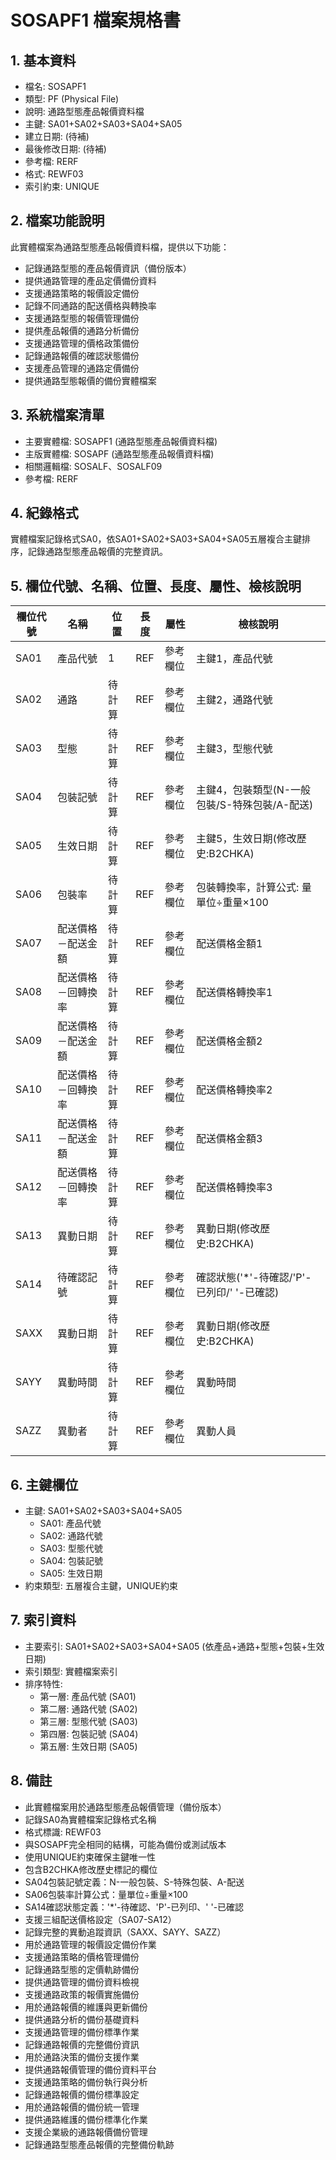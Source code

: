 # SOSAPF1 檔案規格書

## 1. 基本資料
- 檔名: SOSAPF1
- 類型: PF (Physical File)
- 說明: 通路型態產品報價資料檔
- 主鍵: SA01+SA02+SA03+SA04+SA05
- 建立日期: (待補)
- 最後修改日期: (待補)
- 參考檔: RERF
- 格式: REWF03
- 索引約束: UNIQUE

## 2. 檔案功能說明
此實體檔案為通路型態產品報價資料檔，提供以下功能：
- 記錄通路型態的產品報價資訊（備份版本）
- 提供通路管理的產品定價備份資料
- 支援通路策略的報價設定備份
- 記錄不同通路的配送價格與轉換率
- 支援通路型態的報價管理備份
- 提供產品報價的通路分析備份
- 支援通路管理的價格政策備份
- 記錄通路報價的確認狀態備份
- 支援產品管理的通路定價備份
- 提供通路型態報價的備份實體檔案

## 3. 系統檔案清單
- 主要實體檔: SOSAPF1 (通路型態產品報價資料檔)
- 主版實體檔: SOSAPF (通路型態產品報價資料檔)
- 相關邏輯檔: SOSALF、SOSALF09
- 參考檔: RERF

## 4. 紀錄格式
實體檔案記錄格式SA0，依SA01+SA02+SA03+SA04+SA05五層複合主鍵排序，記錄通路型態產品報價的完整資訊。

## 5. 欄位代號、名稱、位置、長度、屬性、檢核說明
| 欄位代號 | 名稱 | 位置 | 長度 | 屬性 | 檢核說明 |
|----------|------|------|------|------|----------|
| SA01 | 產品代號 | 1 | REF | 參考欄位 | 主鍵1，產品代號 |
| SA02 | 通路 | 待計算 | REF | 參考欄位 | 主鍵2，通路代號 |
| SA03 | 型態 | 待計算 | REF | 參考欄位 | 主鍵3，型態代號 |
| SA04 | 包裝記號 | 待計算 | REF | 參考欄位 | 主鍵4，包裝類型(N-一般包裝/S-特殊包裝/A-配送) |
| SA05 | 生效日期 | 待計算 | REF | 參考欄位 | 主鍵5，生效日期(修改歷史:B2CHKA) |
| SA06 | 包裝率 | 待計算 | REF | 參考欄位 | 包裝轉換率，計算公式: 量單位÷重量×100 |
| SA07 | 配送價格－配送金額 | 待計算 | REF | 參考欄位 | 配送價格金額1 |
| SA08 | 配送價格－回轉換率 | 待計算 | REF | 參考欄位 | 配送價格轉換率1 |
| SA09 | 配送價格－配送金額 | 待計算 | REF | 參考欄位 | 配送價格金額2 |
| SA10 | 配送價格－回轉換率 | 待計算 | REF | 參考欄位 | 配送價格轉換率2 |
| SA11 | 配送價格－配送金額 | 待計算 | REF | 參考欄位 | 配送價格金額3 |
| SA12 | 配送價格－回轉換率 | 待計算 | REF | 參考欄位 | 配送價格轉換率3 |
| SA13 | 異動日期 | 待計算 | REF | 參考欄位 | 異動日期(修改歷史:B2CHKA) |
| SA14 | 待確認記號 | 待計算 | REF | 參考欄位 | 確認狀態('*'-待確認/'P'-已列印/' '-已確認) |
| SAXX | 異動日期 | 待計算 | REF | 參考欄位 | 異動日期(修改歷史:B2CHKA) |
| SAYY | 異動時間 | 待計算 | REF | 參考欄位 | 異動時間 |
| SAZZ | 異動者 | 待計算 | REF | 參考欄位 | 異動人員 |

## 6. 主鍵欄位
- 主鍵: SA01+SA02+SA03+SA04+SA05
  - SA01: 產品代號
  - SA02: 通路代號
  - SA03: 型態代號
  - SA04: 包裝記號
  - SA05: 生效日期
- 約束類型: 五層複合主鍵，UNIQUE約束

## 7. 索引資料
- 主要索引: SA01+SA02+SA03+SA04+SA05 (依產品+通路+型態+包裝+生效日期)
- 索引類型: 實體檔案索引
- 排序特性: 
  - 第一層: 產品代號 (SA01)
  - 第二層: 通路代號 (SA02)
  - 第三層: 型態代號 (SA03)
  - 第四層: 包裝記號 (SA04)
  - 第五層: 生效日期 (SA05)

## 8. 備註
- 此實體檔案用於通路型態產品報價管理（備份版本）
- 記錄SA0為實體檔案記錄格式名稱
- 格式標識: REWF03
- 與SOSAPF完全相同的結構，可能為備份或測試版本
- 使用UNIQUE約束確保主鍵唯一性
- 包含B2CHKA修改歷史標記的欄位
- SA04包裝記號定義：N-一般包裝、S-特殊包裝、A-配送
- SA06包裝率計算公式：量單位÷重量×100
- SA14確認狀態定義：'*'-待確認、'P'-已列印、' '-已確認
- 支援三組配送價格設定（SA07-SA12）
- 記錄完整的異動追蹤資訊（SAXX、SAYY、SAZZ）
- 用於通路管理的報價設定備份作業
- 支援通路策略的價格管理備份
- 記錄通路型態的定價軌跡備份
- 提供通路管理的備份資料檢視
- 支援通路政策的報價實施備份
- 用於通路報價的維護與更新備份
- 提供通路分析的備份基礎資料
- 支援通路管理的備份標準作業
- 記錄通路報價的完整備份資訊
- 用於通路決策的備份支援作業
- 提供通路報價管理的備份資料平台
- 支援通路策略的備份執行與分析
- 記錄通路報價的備份標準設定
- 用於通路報價的備份統一管理
- 提供通路維護的備份標準化作業
- 支援企業級的通路報價備份管理
- 記錄通路型態產品報價的完整備份軌跡 